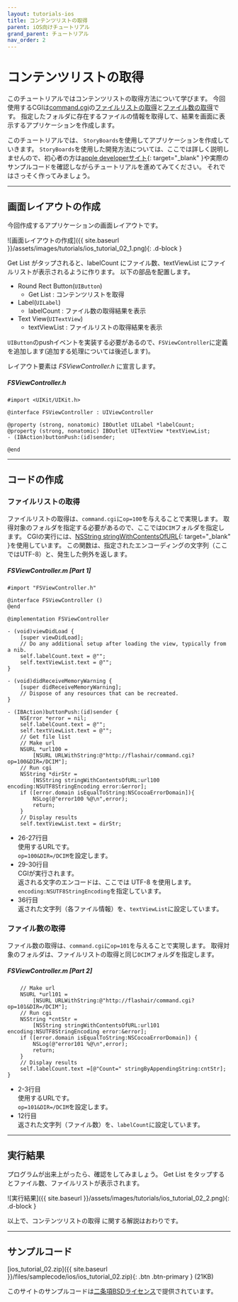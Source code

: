 ```yaml
---
layout: tutorials-ios
title: コンテンツリストの取得
parent: iOS向けチュートリアル
grand_parent: チュートリアル
nav_order: 2
---
```


# コンテンツリストの取得

このチュートリアルではコンテンツリストの取得方法について学びます。 
今回使用するCGIは[command.cgi](../../api/command.cgi)の[ファイルリストの取得](../../api/command.cgi/#100)と[ファイル数の取得](../../api/command.cgi/#101)です。 
指定したフォルダに存在するファイルの情報を取得して、結果を画面に表示するアプリケーションを作成します。

このチュートリアルでは、 `StoryBoards`を使用してアプリケーションを作成していきます。 
`StoryBoards`を使用した開発方法については、ここでは詳しく説明しませんので、初心者の方は[apple developerサイト](https://developer.apple.com/jp/){: target="_blank" }や実際のサンプルコードを確認しながらチュートリアルを進めてみてください。 
それではさっそく作ってみましょう。

---
## 画面レイアウトの作成

今回作成するアプリケーションの画面レイアウトです。

![画面レイアウトの作成]({{ site.baseurl }}/assets/images/tutorials/ios_tutorial_02_1.png){: .d-block }

Get List がタップされると、labelCount にファイル数、textViewList にファイルリストが表示されるように作ります。 
以下の部品を配置します。

- Round Rect Button(`UIButton`)
  - Get List : コンテンツリストを取得
- Label(`UILabel`)
  - labelCount : ファイル数の取得結果を表示
- Text View(`UITextView`)
  - textViewList : ファイルリストの取得結果を表示

`UIButton`のpushイベントを実装する必要があるので、`FSViewController`に定義を追加します(追加する処理については後述します)。

レイアウト要素は _FSViewController.h_ に宣言します。

##### _FSViewController.h_

```objc
#import <UIKit/UIKit.h>

@interface FSViewController : UIViewController

@property (strong, nonatomic) IBOutlet UILabel *labelCount;
@property (strong, nonatomic) IBOutlet UITextView *textViewList;
- (IBAction)buttonPush:(id)sender;

@end
```
---
## コードの作成

### ファイルリストの取得

ファイルリストの取得は、`command.cgi`に`op=100`を与えることで実現します。 
取得対象のフォルダを指定する必要があるので、ここでは`DCIM`フォルダを指定します。 
CGIの実行には、[NSString stringWithContentsOfURL](https://developer.apple.com/documentation/foundation/nsstring#//apple_ref/occ/clm/NSString/stringWithContentsOfURL:encoding:error:){: target="_blank" }を使用しています。 この関数は、指定されたエンコーディングの文字列（ここではUTF-8）と、発生した例外を返します。

##### _FSViewController.m [Part 1]_

```objc
#import "FSViewController.h"

@interface FSViewController ()
@end

@implementation FSViewController

- (void)viewDidLoad {
    [super viewDidLoad];
    // Do any additional setup after loading the view, typically from a nib.
    self.labelCount.text = @"";
    self.textViewList.text = @"";
}

- (void)didReceiveMemoryWarning {
    [super didReceiveMemoryWarning];
    // Dispose of any resources that can be recreated.
}

- (IBAction)buttonPush:(id)sender {
    NSError *error = nil;
    self.labelCount.text = @"";
    self.textViewList.text = @"";
    // Get file list
    // Make url
    NSURL *url100 = 
        [NSURL URLWithString:@"http://flashair/command.cgi?op=100&DIR=/DCIM"];
    // Run cgi
    NSString *dirStr = 
        [NSString stringWithContentsOfURL:url100 encoding:NSUTF8StringEncoding error:&error];
    if ([error.domain isEqualToString:NSCocoaErrorDomain]){
        NSLog(@"error100 %@\n",error);
        return;
    }
    // Display results
    self.textViewList.text = dirStr;
```
- 26-27行目<br>使用するURLです。<br>`op=100&DIR=/DCIM`を設定します。
- 29-30行目<br>CGIが実行されます。<br>返される文字のエンコードは、ここでは UTF-8 を使用します。<br>`encoding:NSUTF8StringEncoding`を指定しています。  
- 36行目<br>返された文字列（各ファイル情報）を、`textViewList`に設定しています。

### ファイル数の取得

ファイル数の取得は、`command.cgi`に`op=101`を与えることで実現します。 
取得対象のフォルダは、ファイルリストの取得と同じ`DCIM`フォルダを指定します。

##### _FSViewController.m [Part 2]_

```objc
    // Make url
    NSURL *url101 = 
        [NSURL URLWithString:@"http://flashair/command.cgi?op=101&DIR=/DCIM"];
    // Run cgi
    NSString *cntStr = 
        [NSString stringWithContentsOfURL:url101 encoding:NSUTF8StringEncoding error:&error];
    if ([error.domain isEqualToString:NSCocoaErrorDomain]) {
        NSLog(@"error101 %@\n",error);
        return;
    }
    // Display results
    self.labelCount.text =[@"Count=" stringByAppendingString:cntStr];
}
```

- 2-3行目<br>使用するURLです。<br>`op=101&DIR=/DCIM`を設定します。
- 12行目<br>返された文字列（ファイル数）を、`labelCount`に設定しています。

---
## 実行結果

プログラムが出来上がったら、確認をしてみましょう。 
Get List をタップするとファイル数、ファイルリストが表示されます。

![実行結果]({{ site.baseurl }}/assets/images/tutorials/ios_tutorial_02_2.png){: .d-block }

以上で、コンテンツリストの取得 に関する解説はおわりです。

---
## サンプルコード

[ios_tutorial_02.zip]({{ site.baseurl }}/files/samplecode/ios/ios_tutorial_02.zip){: .btn .btn-primary } (21KB)

このサイトのサンプルコードは[二条項BSDライセンス](../../license)で提供されています。
